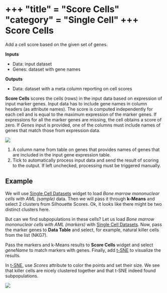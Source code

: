 +++
"title" = "Score Cells"
"category" = "Single Cell"
+++
Score Cells
===========

Add a cell score based on the given set of genes.

**Inputs**

- Data: input dataset
- Genes: dataset with gene names

**Outputs**

- Data: dataset with a meta column reporting on cell scores

**Score Cells** scores the cells (rows) in the input data based on expression of input marker genes. Input data has to include gene names in column headers (as attribute names). The score is computed independently for each cell and is equal to the maximum expression of the marker genes. If expressions for all the marker genes are missing, the cell obtains a score of zero. If *Genes* input is provided, one of the columns must include names of genes that match those from expression data.

![](../images/ScoreCells-stamped.png)

1. A column name from table on genes that provides names of genes that are included in the input gene expression table.
2. Tick to automatically process input data and send the result of scoring to the output. If left unchecked, processing must be triggered manually.

Example
-------

We will use [Single Cell Datasets](../single_cell_datasets/) widget to load *Bone marrow mononuclear cells with AML (sample)* data. Then we will pass it through **k-Means** and select 2 clusters from Silhouette Scores. Ok, it looks like there might be two distinct clusters here.

But can we find subpopulations in these cells? Let us load *Bone marrow mononuclear cells with AML (markers)* with [Single Cell Datasets](../single_cell_datasets/). Now, pass the marker genes to **Data Table** and select, for example, natural killer cells from the list (NKG7).

Pass the markers and k-Means results to **Score Cells** widget and select *geneName* to match markers with genes. Finally, add [t-SNE](https://orange-visual-programming.readthedocs.io/widgets/unsupervised/tsne.html) to visualize the results.

In [t-SNE](https://orange-visual-programming.readthedocs.io/widgets/unsupervised/tsne.html), use *Scores* attribute to color the points and set their size. We see that killer cells are nicely clustered together and that t-SNE indeed found subpopulations.

![](../images/tSNE-Example.png)
